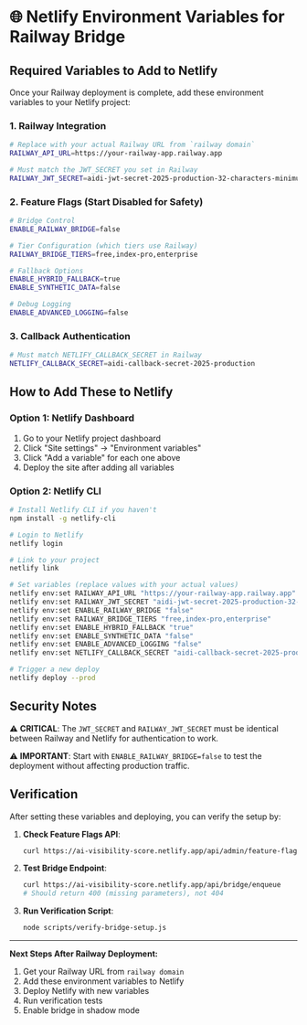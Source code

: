 # 🌐 Netlify Environment Variables for Railway Bridge

## Required Variables to Add to Netlify

Once your Railway deployment is complete, add these environment variables to your Netlify project:

### 1. Railway Integration
```bash
# Replace with your actual Railway URL from `railway domain`
RAILWAY_API_URL=https://your-railway-app.railway.app

# Must match the JWT_SECRET you set in Railway
RAILWAY_JWT_SECRET=aidi-jwt-secret-2025-production-32-characters-minimum
```

### 2. Feature Flags (Start Disabled for Safety)
```bash
# Bridge Control
ENABLE_RAILWAY_BRIDGE=false

# Tier Configuration (which tiers use Railway)
RAILWAY_BRIDGE_TIERS=free,index-pro,enterprise

# Fallback Options
ENABLE_HYBRID_FALLBACK=true
ENABLE_SYNTHETIC_DATA=false

# Debug Logging
ENABLE_ADVANCED_LOGGING=false
```

### 3. Callback Authentication
```bash
# Must match NETLIFY_CALLBACK_SECRET in Railway
NETLIFY_CALLBACK_SECRET=aidi-callback-secret-2025-production
```

## How to Add These to Netlify

### Option 1: Netlify Dashboard
1. Go to your Netlify project dashboard
2. Click "Site settings" → "Environment variables"
3. Click "Add a variable" for each one above
4. Deploy the site after adding all variables

### Option 2: Netlify CLI
```bash
# Install Netlify CLI if you haven't
npm install -g netlify-cli

# Login to Netlify
netlify login

# Link to your project
netlify link

# Set variables (replace values with your actual values)
netlify env:set RAILWAY_API_URL "https://your-railway-app.railway.app"
netlify env:set RAILWAY_JWT_SECRET "aidi-jwt-secret-2025-production-32-characters-minimum"
netlify env:set ENABLE_RAILWAY_BRIDGE "false"
netlify env:set RAILWAY_BRIDGE_TIERS "free,index-pro,enterprise"
netlify env:set ENABLE_HYBRID_FALLBACK "true"
netlify env:set ENABLE_SYNTHETIC_DATA "false"
netlify env:set ENABLE_ADVANCED_LOGGING "false"
netlify env:set NETLIFY_CALLBACK_SECRET "aidi-callback-secret-2025-production"

# Trigger a new deploy
netlify deploy --prod
```

## Security Notes

⚠️ **CRITICAL**: The `JWT_SECRET` and `RAILWAY_JWT_SECRET` must be identical between Railway and Netlify for authentication to work.

⚠️ **IMPORTANT**: Start with `ENABLE_RAILWAY_BRIDGE=false` to test the deployment without affecting production traffic.

## Verification

After setting these variables and deploying, you can verify the setup by:

1. **Check Feature Flags API**:
   ```bash
   curl https://ai-visibility-score.netlify.app/api/admin/feature-flags
   ```

2. **Test Bridge Endpoint**:
   ```bash
   curl https://ai-visibility-score.netlify.app/api/bridge/enqueue
   # Should return 400 (missing parameters), not 404
   ```

3. **Run Verification Script**:
   ```bash
   node scripts/verify-bridge-setup.js
   ```

---

**Next Steps After Railway Deployment:**
1. Get your Railway URL from `railway domain`
2. Add these environment variables to Netlify
3. Deploy Netlify with new variables
4. Run verification tests
5. Enable bridge in shadow mode
